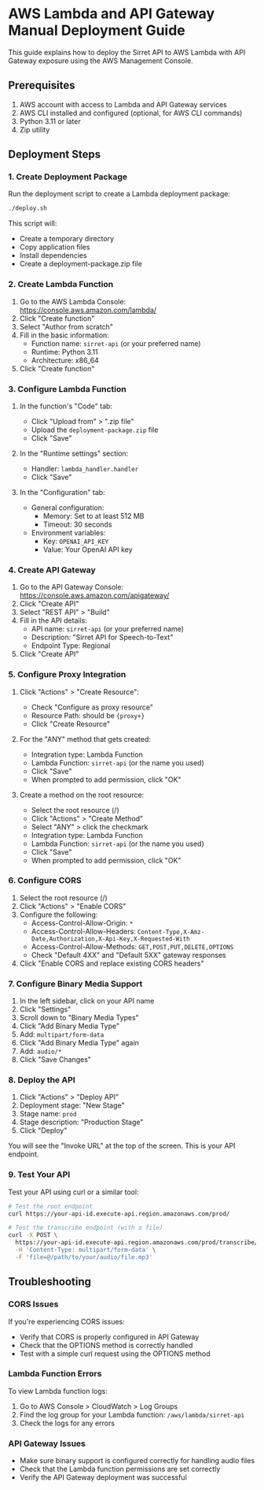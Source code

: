 # AWS Lambda and API Gateway Manual Deployment Guide

This guide explains how to deploy the Sirret API to AWS Lambda with API Gateway exposure using the AWS Management Console.

## Prerequisites

1. AWS account with access to Lambda and API Gateway services
2. AWS CLI installed and configured (optional, for AWS CLI commands)
3. Python 3.11 or later
4. Zip utility

## Deployment Steps

### 1. Create Deployment Package

Run the deployment script to create a Lambda deployment package:

```bash
./deploy.sh
```

This script will:
- Create a temporary directory
- Copy application files
- Install dependencies
- Create a deployment-package.zip file

### 2. Create Lambda Function

1. Go to the AWS Lambda Console: https://console.aws.amazon.com/lambda/
2. Click "Create function"
3. Select "Author from scratch"
4. Fill in the basic information:
   - Function name: `sirret-api` (or your preferred name)
   - Runtime: Python 3.11
   - Architecture: x86_64
5. Click "Create function"

### 3. Configure Lambda Function

1. In the function's "Code" tab:
   - Click "Upload from" > ".zip file"
   - Upload the `deployment-package.zip` file
   - Click "Save"

2. In the "Runtime settings" section:
   - Handler: `lambda_handler.handler`
   - Click "Save"

3. In the "Configuration" tab:
   - General configuration:
     - Memory: Set to at least 512 MB
     - Timeout: 30 seconds
   - Environment variables:
     - Key: `OPENAI_API_KEY`
     - Value: Your OpenAI API key

### 4. Create API Gateway

1. Go to the API Gateway Console: https://console.aws.amazon.com/apigateway/
2. Click "Create API"
3. Select "REST API" > "Build"
4. Fill in the API details:
   - API name: `sirret-api` (or your preferred name)
   - Description: "Sirret API for Speech-to-Text"
   - Endpoint Type: Regional
5. Click "Create API"

### 5. Configure Proxy Integration

1. Click "Actions" > "Create Resource":
   - Check "Configure as proxy resource"
   - Resource Path: should be `{proxy+}`
   - Click "Create Resource"

2. For the "ANY" method that gets created:
   - Integration type: Lambda Function
   - Lambda Function: `sirret-api` (or the name you used)
   - Click "Save"
   - When prompted to add permission, click "OK"

3. Create a method on the root resource:
   - Select the root resource (/)
   - Click "Actions" > "Create Method"
   - Select "ANY" > click the checkmark
   - Integration type: Lambda Function
   - Lambda Function: `sirret-api` (or the name you used)
   - Click "Save"
   - When prompted to add permission, click "OK"

### 6. Configure CORS

1. Select the root resource (/)
2. Click "Actions" > "Enable CORS"
3. Configure the following:
   - Access-Control-Allow-Origin: `*`
   - Access-Control-Allow-Headers: `Content-Type,X-Amz-Date,Authorization,X-Api-Key,X-Requested-With`
   - Access-Control-Allow-Methods: `GET,POST,PUT,DELETE,OPTIONS`
   - Check "Default 4XX" and "Default 5XX" gateway responses
4. Click "Enable CORS and replace existing CORS headers"

### 7. Configure Binary Media Support

1. In the left sidebar, click on your API name
2. Click "Settings"
3. Scroll down to "Binary Media Types"
4. Click "Add Binary Media Type"
5. Add: `multipart/form-data`
6. Click "Add Binary Media Type" again
7. Add: `audio/*`
8. Click "Save Changes"

### 8. Deploy the API

1. Click "Actions" > "Deploy API"
2. Deployment stage: "New Stage"
3. Stage name: `prod`
4. Stage description: "Production Stage"
5. Click "Deploy"

You will see the "Invoke URL" at the top of the screen. This is your API endpoint.

### 9. Test Your API

Test your API using curl or a similar tool:

```bash
# Test the root endpoint
curl https://your-api-id.execute-api.region.amazonaws.com/prod/

# Test the transcribe endpoint (with a file)
curl -X POST \
  https://your-api-id.execute-api.region.amazonaws.com/prod/transcribe/ \
  -H 'Content-Type: multipart/form-data' \
  -F 'file=@/path/to/your/audio/file.mp3'
```

## Troubleshooting

### CORS Issues

If you're experiencing CORS issues:
- Verify that CORS is properly configured in API Gateway
- Check that the OPTIONS method is correctly handled
- Test with a simple curl request using the OPTIONS method

### Lambda Function Errors

To view Lambda function logs:
1. Go to AWS Console > CloudWatch > Log Groups
2. Find the log group for your Lambda function: `/aws/lambda/sirret-api`
3. Check the logs for any errors

### API Gateway Issues

- Make sure binary support is configured correctly for handling audio files
- Check that the Lambda function permissions are set correctly
- Verify the API Gateway deployment was successful 